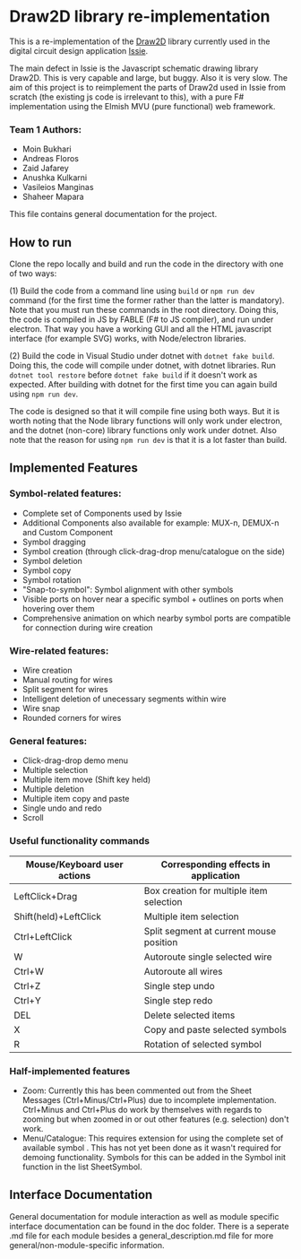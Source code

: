 # Draw2D library re-implementation
This is a re-implementation of the [Draw2D](http://www.draw2d.org/draw2d/) library currently used in the digital circuit design application [Issie](https://github.com/tomcl/issie).

The main defect in Issie is the Javascript schematic drawing library Draw2D. This is very capable and large, but buggy. Also it is very slow. The aim of this project is to reimplement the parts of Draw2d used in Issie from scratch (the existing js code is irrelevant to this), with a pure F# implementation using the Elmish MVU (pure functional) web framework.


### Team 1 Authors: 
- Moin Bukhari
- Andreas Floros
- Zaid Jafarey
- Anushka Kulkarni
- Vasileios Manginas
- Shaheer Mapara


This file contains general documentation for the project.

## How to run
Clone the repo locally and build and run the code in the directory with one of two ways:

(1) Build the code from a command line using ```build``` or ```npm run dev``` command (for the first time the former rather than the latter is mandatory). Note that you must run these commands in the root directory. Doing this, the code is compiled in JS by FABLE (F# to JS compiler), and run under electron. That way you have a working GUI and all the HTML javascript interface (for example SVG) works, with Node/electron libraries. 

(2) Build the code in Visual Studio under dotnet with ```dotnet fake build```. Doing this, the code will compile under dotnet, with dotnet libraries.
Run ```dotnet tool restore``` before ```dotnet fake build``` if it doesn't work as expected. After building with dotnet for the first time you can again build using ```npm run dev```. 

The code is designed so that it will compile fine using both ways. But it is worth noting that the Node library functions will only work under electron, and the dotnet (non-core) library functions only work under dotnet. Also note that the reason for using ```npm run dev``` is that it is a lot faster than build.

## Implemented Features
### Symbol-related features:
- Complete set of Components used by Issie
- Additional Components also available for example: MUX-n, DEMUX-n and Custom Component 
- Symbol dragging
- Symbol creation (through click-drag-drop menu/catalogue on the side)
- Symbol deletion
- Symbol copy
- Symbol rotation
- "Snap-to-symbol": Symbol alignment with other symbols
- Visible ports on hover near a specific symbol + outlines on ports when hovering over them
- Comprehensive animation on which nearby symbol ports are compatible for connection during wire creation

### Wire-related features:
- Wire creation
- Manual routing for wires
- Split segment for wires
- Intelligent deletion of unecessary segments within wire
- Wire snap
- Rounded corners for wires

### General features:
- Click-drag-drop demo menu
- Multiple selection
- Multiple item move (Shift key held)
- Multiple deletion
- Multiple item copy and paste
- Single undo and redo
- Scroll

### Useful functionality commands
Mouse/Keyboard user actions | Corresponding effects in application
----------------------------|-------------------------------------
LeftClick+Drag | Box creation for multiple item selection
Shift(held)+LeftClick | Multiple item selection
Ctrl+LeftClick | Split segment at current mouse position
W | Autoroute single selected wire
Ctrl+W | Autoroute all wires
Ctrl+Z | Single step undo
Ctrl+Y | Single step redo
DEL | Delete selected items
X | Copy and paste selected symbols
R | Rotation of selected symbol

### Half-implemented features
- Zoom: Currently this has been commented out from the Sheet Messages (Ctrl+Minus/Ctrl+Plus) due to incomplete implementation. Ctrl+Minus and Ctrl+Plus do work by themselves with regards to zooming but when zoomed in or out other features (e.g. selection) don't work.
- Menu/Catalogue: This requires extension for using the complete set of available symbol . This has not yet been done as it wasn't required for demoing functionality. Symbols for this can be added in the Symbol init function in the list SheetSymbol.

## Interface Documentation
General documentation for module interaction as well as module specific interface documentation can be found in the doc folder. There is a seperate .md file for each module besides a general_description.md file for more general/non-module-specific information.
